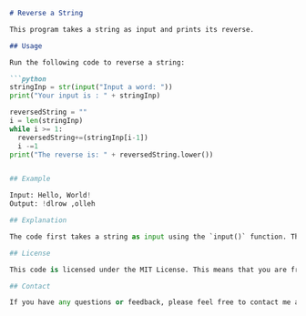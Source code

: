 ```markdown
# Reverse a String

This program takes a string as input and prints its reverse.

## Usage

Run the following code to reverse a string:

```python
stringInp = str(input("Input a word: "))
print("Your input is : " + stringInp)

reversedString = ""
i = len(stringInp)
while i >= 1:
  reversedString+=(stringInp[i-1])
  i -=1
print("The reverse is: " + reversedString.lower())


## Example

Input: Hello, World!
Output: !dlrow ,olleh

## Explanation

The code first takes a string as input using the `input()` function. Then, it creates an empty string called `reversedString`. It then iterates over the input string in reverse order, appending each character to the `reversedString`. Finally, it prints the `reversedString`.

## License

This code is licensed under the MIT License. This means that you are free to use, modify, and distribute the code for any purpose, as long as you include the original copyright notice and license in any copies you distribute.

## Contact

If you have any questions or feedback, please feel free to contact me at [email protected]

